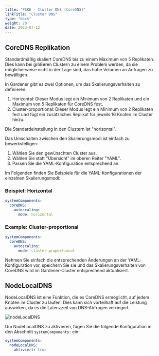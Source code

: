 ```yaml
---
title: "PSKE - Cluster DNS (CoreDNS)"
linkTitle: "Cluster DNS"
type: "docs"
weight: 20
date: 2023-07-12
---
```


## CoreDNS Replikation

Standardmäßig skaliert CoreDNS bis zu einem Maximum von 5 Replikaten. Dies kann bei größeren Clustern zu einem Problem werden, da sie möglicherweise nicht in der Lage sind, das hohe Volumen an Anfragen zu bewältigen.

In Gardener gibt es zwei Optionen, um das Skalierungsverhalten zu definieren:

1. Horizontal: Dieser Modus legt ein Minimum von 2 Replikaten und ein Maximum von 5 Replikaten für CoreDNS fest.
2. Cluster-proportional: Dieser Modus legt ein Minimum von 2 Replikaten fest und fügt ein zusätzliches Replikat für jeweils 16 Knoten im Cluster hinzu.

Die Standardeinstellung in den Clustern ist "horizontal".

Das Umschalten zwischen den Skalierungsmodi ist einfach zu bewerkstelligen:

1. Wählen Sie den gewünschten Cluster aus.
2. Wählen Sie statt "Übersicht" im oberen Reiter "YAML".
3. Passen Sie die YAML-Konfiguration entsprechend an.

Im Folgenden finden Sie Beispiele für die YAML-Konfigurationen der einzelnen Skalierungsmodi:

### Beispiel: Horizontal

```yaml
systemComponents:
  coreDNS:
    autoscaling:
      mode: horizontal
```

### Example: Cluster-proportional

```yaml
systemComponents:
  coreDNS:
    autoscaling:
      mode: cluster-proportional
```

Nehmen Sie einfach die entsprechenden Änderungen an der YAML-Konfiguration vor, speichern Sie sie und das Skalierungsverhalten von CoreDNS wird im Gardener-Cluster entsprechend aktualisiert.

## NodeLocalDNS

NodeLocalDNS ist eine Funktion, die es CoreDNS ermöglicht, auf jedem Knoten im Cluster zu laufen. Dies kann sich vorteilhaft auf die Leistung auswirken, da es die Latenzzeit von DNS-Abfragen verringert.

![nodeLocalDNS](https://github.com/gardener/gardener/blob/master/docs/usage/images/node-local-dns.png)

Um NodeLocalDNS zu aktivieren, fügen Sie die folgende Konfiguration in den Abschnitt `systemComponents:` ein:

```yaml
systemComponents:
  nodeLocalDNS:
    aktiviert: true
```
